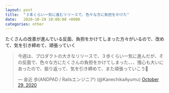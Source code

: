 ```yaml
---
layout: post
title:  "３本くらい一気に進むリリースで、色々な方に負担をかけた"
date:   2020-10-29 10:00:00 +0900
categories: other
---
```


たくさんの改善が進んでいる反面、負担をかけてしまった方々がいるので、改めて、気を引き締めて、頑張っていく 

<blockquote class="twitter-tweet"><p lang="ja" dir="ltr">今週は、プロダクトの大きなリリースで、３歩くらい一気に進んだが、その反面で、色々な方にたくさんの負担をかけてしまった、、、慢心も大いにあったので、振り返って、気を引き締めて、また頑張っていこう💪</p>&mdash; 金近 歩(ANDPAD / Railsエンジニア) (@KanechikaAyumu) <a href="https://twitter.com/KanechikaAyumu/status/1321819797714132992?ref_src=twsrc%5Etfw">October 29, 2020</a></blockquote> <script async src="https://platform.twitter.com/widgets.js" charset="utf-8"></script> 

